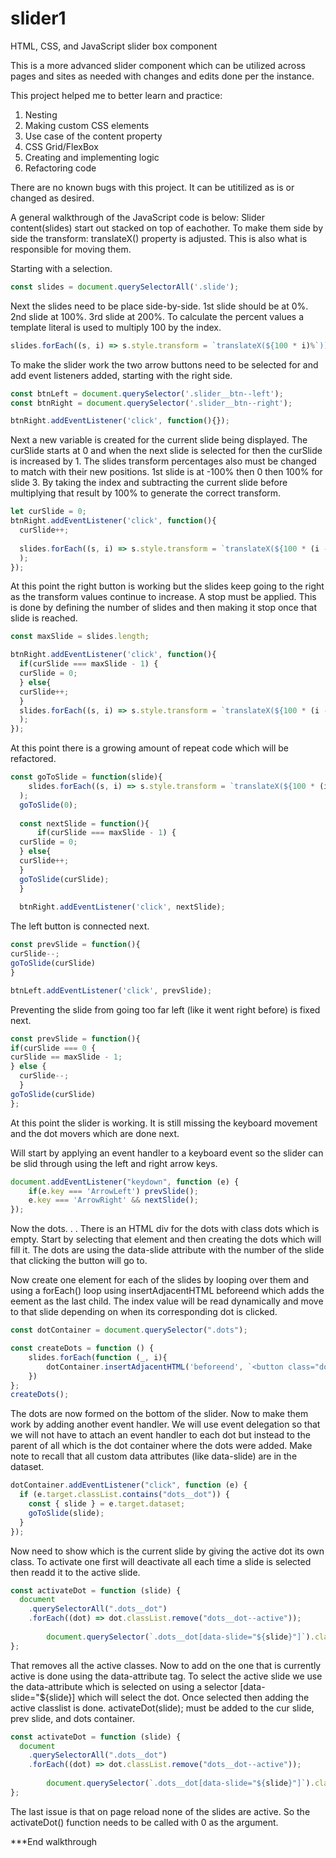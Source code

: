 # slider1
HTML, CSS, and JavaScript slider box component

This is a more advanced slider component which can be utilized across pages and sites as needed with changes and edits done per the instance.

This project helped me to better learn and practice:
1) Nesting
2) Making custom CSS elements
3) Use case of the content property
4) CSS Grid/FlexBox
5) Creating and implementing logic
6) Refactoring code

There are no known bugs with this project. It can be utitilized as is or changed as desired.

A general walkthrough of the JavaScript code is below:
Slider content(slides) start out stacked on top of eachother. To make them side by side the transform: translateX() property is adjusted. This is also what is responsible for moving them.

Starting with a selection.
```JavaScript
const slides = document.querySelectorAll('.slide');
```

Next the slides need to be place side-by-side. 1st slide should be at 0%. 2nd slide at 100%. 3rd slide at 200%. To calculate the percent values a template literal is used to multiply 100 by the index.
```JavaScript
slides.forEach((s, i) => s.style.transform = `translateX(${100 * i)%`));
```

To make the slider work the two arrow buttons need to be selected for and add event listeners added, starting with the right side.
```JavaScript
const btnLeft = document.querySelector('.slider__btn--left');
const btnRight = document.querySelector('.slider__btn--right');

btnRight.addEventListener('click', function(){});
```

Next a new variable is created for the current slide being displayed. The curSlide starts at 0 and when the next slide is selected for then the curSlide is increased by 1. The slides transform percentages also must be changed to match with their new positions. 1st slide is at -100% then 0 then 100% for slide 3. By taking the index and subtracting the current slide  before multiplying that result by 100% to generate the correct transform.
```JavaScript
let curSlide = 0;
btnRight.addEventListener('click', function(){
  curSlide++;
  
  slides.forEach((s, i) => s.style.transform = `translateX(${100 * (i - curSlide)}%)`)
  );
});
```

At this point the right button is working but the slides keep going to the right as the transform values continue to increase. A stop must be applied. This is done by defining the number of slides and then making it stop once that slide is reached.
```JavaScript
const maxSlide = slides.length;

btnRight.addEventListener('click', function(){
  if(curSlide === maxSlide - 1) {
  curSlide = 0;
  } else{
  curSlide++;
  }
  slides.forEach((s, i) => s.style.transform = `translateX(${100 * (i - curSlide)}%)`)
  );
});
```

At this point there is a growing amount of repeat code which will be refactored.
```JavaScript
const goToSlide = function(slide){
    slides.forEach((s, i) => s.style.transform = `translateX(${100 * (i - slide)}%)`)
  );
  goToSlide(0);
  
  const nextSlide = function(){
      if(curSlide === maxSlide - 1) {
  curSlide = 0;
  } else{
  curSlide++;
  }
  goToSlide(curSlide);
  }
  
  btnRight.addEventListener('click', nextSlide);
```

The left button is connected next.
```JavaScript
const prevSlide = function(){
curSlide--;
goToSlide(curSlide)
}

btnLeft.addEventListener('click', prevSlide);
```

Preventing the slide from going too far left (like it went right before) is fixed next.
```JavaScript
const prevSlide = function(){
if(curSlide === 0 {
curSlide == maxSlide - 1;
} else {
  curSlide--;
  }
goToSlide(curSlide)
};
```

At this point the slider is working. It is still missing the keyboard movement and the dot movers which are done next.

Will start by applying an event handler to a keyboard event so the slider can be slid through using the left and right arrow keys.
```JavaScript
document.addEventListener("keydown", function (e) {
    if(e.key === 'ArrowLeft') prevSlide();
    e.key === 'ArrowRight' && nextSlide();
});
```

Now the dots. . .
There is an HTML div for the dots with class dots which is empty. Start by selecting that element and then creating the dots which will fill it. The dots are using the data-slide attribute with the number of the slide that clicking the button will go to. 

Now create one element for each of the slides by looping over them and using a forEach() loop using insertAdjacentHTML beforeend which adds the eement as the last child. The index value will be read dynamically and move to that slide depending on when its corresponding dot is clicked. 
```JavaScript
const dotContainer = document.querySelector(".dots");

const createDots = function () {
    slides.forEach(function (_, i){
        dotContainer.insertAdjacentHTML('beforeend', `<button class="dots__dot" data-slide="${i}"></button>`)
    })
};
createDots();
```

The dots are now formed on the bottom of the slider. Now to make them work by adding another event handler. We will use event delegation so that we will not have to attach an event handler to each dot but instead to the parent of all which is the dot container where the dots were added. Make note to recall that all custom data attributes (like data-slide) are in the dataset.
```JavaScript
dotContainer.addEventListener("click", function (e) {
  if (e.target.classList.contains("dots__dot")) {
    const { slide } = e.target.dataset;
    goToSlide(slide);
  }
});
```

Now need to show which is the current slide by giving the active dot its own class. To activate one first will deactivate all each time a slide is selected then readd it to the active slide. 
```JavaScript
const activateDot = function (slide) {
  document
    .querySelectorAll(".dots__dot")
    .forEach((dot) => dot.classList.remove("dots__dot--active"));
    
        document.querySelector(`.dots__dot[data-slide="${slide}"]`).classList.add('dots__dot--active');
};
```

That removes all the active classes. Now to add on the one that is currently active is done using the data-attribute tag. To select the active slide we use the data-attribute which is selected on using a selector [data-slide="${slide}] which will select the dot. Once selected then adding the active classlist is done.  activateDot(slide); must be added to the cur slide, prev slide, and dots container.
```JavaScript
const activateDot = function (slide) {
  document
    .querySelectorAll(".dots__dot")
    .forEach((dot) => dot.classList.remove("dots__dot--active"));
    
        document.querySelector(`.dots__dot[data-slide="${slide}"]`).classList.add('dots__dot--active');
};
```

The last issue is that on page reload none of the slides are active. So the activateDot() function needs to be called with 0 as the argument.

***End walkthrough
